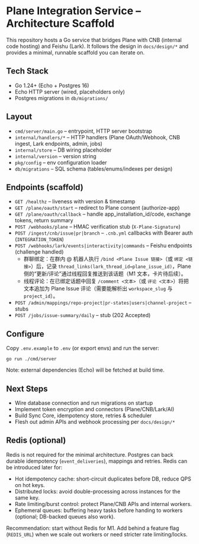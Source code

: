 # Plane Integration Service – Architecture Scaffold

This repository hosts a Go service that bridges Plane with CNB (internal code hosting) and Feishu (Lark). It follows the design in `docs/design/*` and provides a minimal, runnable scaffold you can iterate on.

## Tech Stack
- Go 1.24+ (Echo + Postgres 16)
- Echo HTTP server (wired, placeholders only)
- Postgres migrations in `db/migrations/`

## Layout
- `cmd/server/main.go` – entrypoint, HTTP server bootstrap
- `internal/handlers/*` – HTTP handlers (Plane OAuth/Webhook, CNB ingest, Lark endpoints, admin, jobs)
- `internal/store` – DB wiring placeholder
- `internal/version` – version string
- `pkg/config` – env configuration loader
- `db/migrations` – SQL schema (tables/enums/indexes per design)

## Endpoints (scaffold)
- `GET /healthz` – liveness with version & timestamp
- `GET /plane/oauth/start` – redirect to Plane consent (authorize-app)
- `GET /plane/oauth/callback` – handle app_installation_id/code, exchange tokens, return summary
- `POST /webhooks/plane` – HMAC verification stub (`X-Plane-Signature`)
- `POST /ingest/cnb/issue|pr|branch` – `.cnb.yml` callbacks with Bearer auth (`INTEGRATION_TOKEN`)
- `POST /webhooks/lark/events|interactivity|commands` – Feishu endpoints (challenge handled)
  - 群聊绑定：在群内 @ 机器人执行 `/bind <Plane Issue 链接>`（或 `绑定 <链接>`）后，记录 `thread_links(lark_thread_id↔plane_issue_id)`，Plane 侧的“更新/评论”通过线程回复推送到该话题（M1 文本，卡片待后续）。
  - 线程评论：在已绑定话题中回复 `/comment <文本>`（或 `评论 <文本>`）将把文本追加为 Plane Issue 评论（需要能解析出 `workspace_slug` 与 `project_id`）。
- `POST /admin/mappings/repo-project|pr-states|users|channel-project` – stubs
- `POST /jobs/issue-summary/daily` – stub (202 Accepted)

## Configure
Copy `.env.example` to `.env` (or export envs) and run the server:

```
go run ./cmd/server
```

Note: external dependencies (Echo) will be fetched at build time.

## Next Steps
- Wire database connection and run migrations on startup
- Implement token encryption and connectors (Plane/CNB/Lark/AI)
- Build Sync Core, idempotency store, retries & scheduler
- Flesh out admin APIs and webhook processing per `docs/design/*`

## Redis (optional)
Redis is not required for the minimal architecture. Postgres can back durable idempotency (`event_deliveries`), mappings and retries. Redis can be introduced later for:
- Hot idempotency cache: short-circuit duplicates before DB, reduce QPS on hot keys.
- Distributed locks: avoid double-processing across instances for the same key.
- Rate limiting/burst control: protect Plane/CNB APIs and internal workers.
- Ephemeral queues: buffering heavy tasks before handing to workers (optional; DB-backed queues also work).

Recommendation: start without Redis for M1. Add behind a feature flag (`REDIS_URL`) when we scale out workers or need stricter rate limiting/locks.
